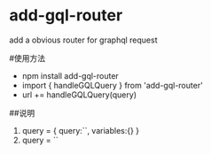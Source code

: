 # add-gql-router
add a obvious  router for graphql request 

#使用方法
- npm install add-gql-router
- import { handleGQLQuery } from 'add-gql-router'
- url += handleGQLQuery(query)

##说明
<!-- url 请求的路由 eg:https://www.xxx.com
query graphql请求的query -->
1. query = {
    query:``,
    variables:{}
  }
2. query = ``


